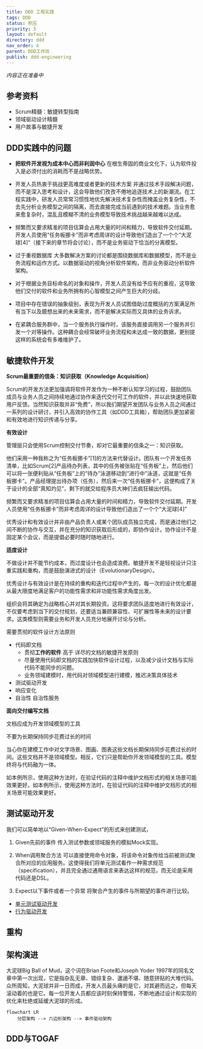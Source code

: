 ```yaml
---
title: DDD 工程实践
tags: DDD
status: 积压
priority: 5
layout: default
directory: ddd
nav_order: 4
parent: DDD工作坊
publish: ddd-engineering
---
```



*内容正在准备中*

## 参考资料

- Scrum精髓：敏捷转型指南
- 领域驱动设计精髓
- 用户故事与敏捷开发

## DDD实践中的问题

- **把软件开发视为成本中心而非利润中心**
	在根生蒂固的商业文化下，认为软件投入是必须付出的消耗而不是战略优势。

- 开发人员热衷于挑战更高难度或者更新的技术方案
	并通过技术手段解决问题，而不是深入思考和设计，这会导致他们孜孜不倦地追逐技术上的新潮流。在工程实践中，研发人员常常习惯性地优先解决技术复杂性而掩盖业务复杂性，不去先分析业务模型之间的隔离，而去直接完成当前遇到的技术难题。当业务愈来愈复杂时，混乱且模糊不清的业务模型导致技术挑战越来越难以达成。

- 频繁而又要求精准的项目估算会占用大量的时间和精力，导致软件交付延期。开发人员使用“任务板挪卡”而非考虑周详的设计导致他们造出了一个个“大泥球[4]”（接下来的章节将会讨论），而不是业务驱动下恰当的分离模型。

- 过于重视数据库
	大多数解决方案的讨论都是围绕数据库和数据模型，而不是业务流程和运作方式。以数据驱动的视角分析软件架构，而非业务驱动分析软件架构。

- 对于根据业务目标命名的对象和操作，开发人员没有给予应有的重视，这导致他们交付的软件和业务所拥有的心智模型之间产生巨大的分歧。

- 项目中存在错误的抽象级别，表现为开发人员试图借助过度概括的方案满足所有当下以及臆想出来的未来需求，而不是解决实际而又具体的业务诉求。

- 在紧耦合服务群中，当一个服务执行操作时，该服务直接调用另一个服务并引发一个对等操作。这种耦合会经常破坏业务流程和未达成一致的数据，更别提这样的系统会有多难维护了。

## 敏捷软件开发

**Scrum最重要的信条：知识获取（Knowledge Acquisition）**

Scrum的开发方法更加强调将软件开发作为一种不断认知学习的过程，鼓励团队成员与业务人员之间持续地通过协作来迭代交付可工作的软件，并以此快速地获取用户反馈。当然知识获取并非“免费”，所以我们期望开发团队与业务人员之间通过一系列的设计研讨，并引入高效的协作工具（如DDD工具箱），帮助团队更加紧密和有效地进行知识传递与分享。

**有效设计**

管理层只会使用Scrum控制交付节奏，却对它最重要的信条之一：知识获取。

他们采用一种我称之为“任务板挪卡”[1]的方法来代替设计。团队有一个开发任务清单，比如Scrum[2]产品待办列表，其中的任务被张贴在“任务板”上，然后他们可以将一张便利贴从“任务板”上的“待办”泳道移动到“进行中”泳道，这就是“任务板挪卡”。产品经理提出待办项（任务），然后来一次“任务板挪卡”，这便构成了关于设计的全部“真知灼见”，剩下的就交给程序员大神们去疯狂输出代码。

频繁而又要求精准的项目估算会占用大量的时间和精力，导致软件交付延期。开发人员使用“任务板挪卡”而非考虑周详的设计导致他们造出了一个个“大泥球[4]”

优秀设计和有效设计并非由产品负责人或某个团队成员独立完成，而是通过他们之间不断的协作与交互，并在充分的知识获取后形成的，即协作设计。协作设计不是固定某个会议，而是提倡必要时随时随地进行。


**适度设计**

不做设计并不能节约成本，而过度设计也会造成浪费。敏捷开发不是轻视设计只注重实践和重构，而是鼓励演进式的设计（EvolutionaryDesign）。

优秀设计与有效设计是在持续的重构和迭代过程中产生的，每一次的设计优化都是从最大限度地满足客户的功能性需求和非功能性需求角度出发。

组织会将其确定为战略核心并对其长期投资。这将要求团队适度地进行有效设计，不仅要考虑到当下的交付规划，还要适当兼顾兼容性、可扩展性等未来的设计要求。这类模型则需要业务和开发人员充分地展开讨论与分析。

需要贯彻的软件设计方法原则
- 代码即文档
   - 贯彻**工作的软件** 高于 详尽的文档的敏捷开发原则
   - 尽量使用代码即文档的实践加快软件设计过程，以及减少设计文档与实际代码不能同步的问题。
   -  业务领域建模时，用代码对领域模型进行建模，推迟决策具体技术
- 测试驱动开发
- 响应变化
- 自治性
	自治性服务


**面向交付编写文档**

文档应成为开发领域模型的工具

不要为长期保持同步花费过长的时间

当心你在建模工作中对文字场景、图画、图表这些文档长期保持同步花费过长的时间。这些文档并不是领域模型。相反，它们只是帮助你开发领域模型的工具。模型终将与代码融为一体。

如本例所示，使用这种方法时，在验证代码的注释中维护文档形式的相关场景可能效果更好。如本例所示，使用这种方法时，在验证代码的注释中维护文档形式的相关场景可能效果更好。

## 测试驱动开发

我们可以简单地以“Given-When-Expect”的形式来创建测试，
1. Given先前的事件
	传入测试参数或领域服务的模拟Mock实现。

2. When调用聚合方法
	可以直接使用命令对象，将该命令对象传给当前被测试聚合所对应的应用服务。这使得我们将单元测试看作一种需求规范（specification），并且完全通过通用语言来表达这样的规范，而无论是采用代码还是DSL。

1. Expect以下事件或者一个异常
	将聚合产生的事件与所期望的事件进行比较。


- [单元测试驱动开发](单元测试驱动开发.md)
- [行为驱动开发](行为驱动开发.md)

  
## 重构




## 架构演进

大泥球Big Ball of Mud，这个词在Brian Foote和Joseph Yoder 1997年的同名文章中第一次出现，它是指杂乱无章、错综复杂、邋遢不堪、随意拼贴的大堆代码。众所周知，大泥球并非一日而成，开发人员最头痛的是它，对其避而远之，但每天滚动着的也是它。每一位开发人员都应该时刻保持警惕，不断地通过设计和实现的优化来杜绝或延缓大泥球的形成。

```mermaid
flowchart LR
	分层架构 --> 六边形架构 --> 事件驱动架构
```

## DDD与TOGAF